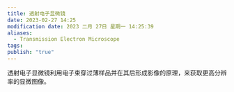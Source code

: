 ```yaml
---
title: 透射电子显微镜
date: 2023-02-27 14:25
modification date: 2023 二月 27日 星期一 14:25:39
aliases:
  - Transmission Electron Microscope
tags: 
publish: "true"
---
```

透射电子显微镜利用电子束穿过薄样品并在其后形成影像的原理，来获取更高分辨率的显微图像。
